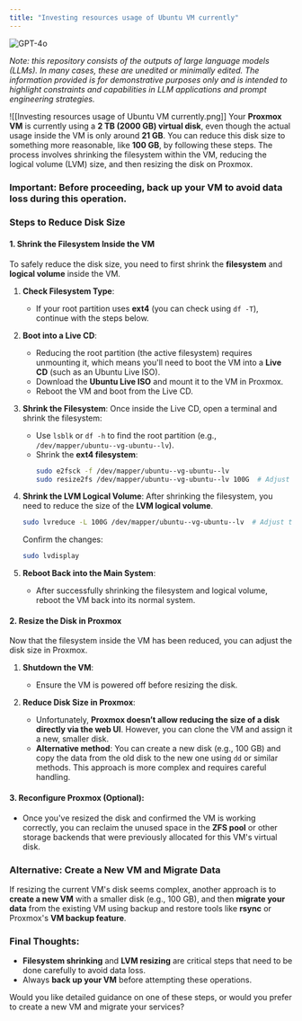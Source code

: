 ```yaml
---
title: "Investing resources usage of Ubuntu VM currently"
---
```

![GPT-4o](https://img.shields.io/badge/GPT--4o-3333FF?style=for-the-badge&logo=openai&logoColor=white)



*Note: this repository consists of the outputs of large language models (LLMs). In many cases, these are unedited or minimally edited. The information provided is for demonstrative purposes only and is intended to highlight constraints and capabilities in LLM applications and prompt engineering strategies.*


![[Investing resources usage of Ubuntu VM currently.png]]
Your **Proxmox VM** is currently using a **2 TB (2000 GB) virtual disk**, even though the actual usage inside the VM is only around **21 GB**. You can reduce this disk size to something more reasonable, like **100 GB**, by following these steps. The process involves shrinking the filesystem within the VM, reducing the logical volume (LVM) size, and then resizing the disk on Proxmox.

### **Important**: Before proceeding, **back up your VM** to avoid data loss during this operation.

### Steps to Reduce Disk Size

#### 1. **Shrink the Filesystem Inside the VM**
To safely reduce the disk size, you need to first shrink the **filesystem** and **logical volume** inside the VM.

1. **Check Filesystem Type**:
   - If your root partition uses **ext4** (you can check using `df -T`), continue with the steps below.

2. **Boot into a Live CD**:
   - Reducing the root partition (the active filesystem) requires unmounting it, which means you'll need to boot the VM into a **Live CD** (such as an Ubuntu Live ISO).
   - Download the **Ubuntu Live ISO** and mount it to the VM in Proxmox.
   - Reboot the VM and boot from the Live CD.

3. **Shrink the Filesystem**:
   Once inside the Live CD, open a terminal and shrink the filesystem:
   - Use `lsblk` or `df -h` to find the root partition (e.g., `/dev/mapper/ubuntu--vg-ubuntu--lv`).
   - Shrink the **ext4 filesystem**:
     ```bash
     sudo e2fsck -f /dev/mapper/ubuntu--vg-ubuntu--lv
     sudo resize2fs /dev/mapper/ubuntu--vg-ubuntu--lv 100G  # Adjust to desired size (e.g., 100 GB)
     ```

4. **Shrink the LVM Logical Volume**:
   After shrinking the filesystem, you need to reduce the size of the **LVM logical volume**.
   ```bash
   sudo lvreduce -L 100G /dev/mapper/ubuntu--vg-ubuntu--lv  # Adjust to desired size
   ```

   Confirm the changes:
   ```bash
   sudo lvdisplay
   ```

5. **Reboot Back into the Main System**:
   - After successfully shrinking the filesystem and logical volume, reboot the VM back into its normal system.

#### 2. **Resize the Disk in Proxmox**
Now that the filesystem inside the VM has been reduced, you can adjust the disk size in Proxmox.

1. **Shutdown the VM**:
   - Ensure the VM is powered off before resizing the disk.

2. **Reduce Disk Size in Proxmox**:
   - Unfortunately, **Proxmox doesn’t allow reducing the size of a disk directly via the web UI**. However, you can clone the VM and assign it a new, smaller disk.
   - **Alternative method**: You can create a new disk (e.g., 100 GB) and copy the data from the old disk to the new one using `dd` or similar methods. This approach is more complex and requires careful handling.

#### 3. **Reconfigure Proxmox (Optional)**:
- Once you've resized the disk and confirmed the VM is working correctly, you can reclaim the unused space in the **ZFS pool** or other storage backends that were previously allocated for this VM's virtual disk.

### Alternative: Create a New VM and Migrate Data
If resizing the current VM's disk seems complex, another approach is to **create a new VM** with a smaller disk (e.g., 100 GB), and then **migrate your data** from the existing VM using backup and restore tools like **rsync** or Proxmox's **VM backup feature**.

### Final Thoughts:
- **Filesystem shrinking** and **LVM resizing** are critical steps that need to be done carefully to avoid data loss.
- Always **back up your VM** before attempting these operations.

Would you like detailed guidance on one of these steps, or would you prefer to create a new VM and migrate your services?